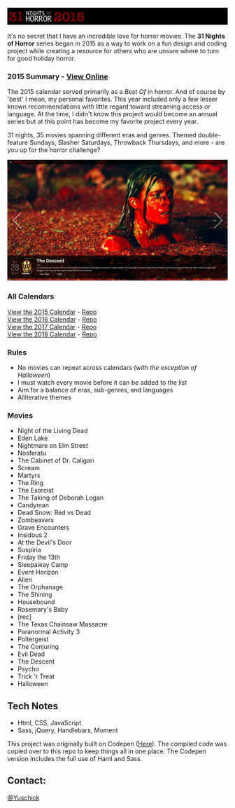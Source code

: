 [![31 Nights of Horror 2015](https://github.com/yuschick/31-Nights-of-Horror-2015/raw/master/header.jpg)](http://yuschick.github.io/31-Nights-of-Horror-2015/)

It's no secret that I have an incredible love for horror movies. The **31 Nights of Horror** series began in 2015 as a way to work on a fun design and coding project while creating a resource for others who are unsure where to turn for good holiday horror.

### 2015 Summary - [View Online](http://yuschick.github.io/31-Nights-of-Horror-2015/)
The 2015 calendar served primarily as a *Best Of* in horror. And of course by 'best' I mean, my personal favorites. This year included only a few lesser known recommendations with little regard toward streaming access or language. At the time, I didn't know this project would become an annual series but at this point has become my favorite project every year.

31 nights, 35 movies spanning different eras and genres. Themed double-feature Sundays, Slasher Saturdays, Throwback Thursdays, and more - are you up for the horror challenge?

[![31 Nights of Horror 2015](https://github.com/yuschick/31-Nights-of-Horror-2015/raw/master/screenshot.jpg)](http://yuschick.github.io/31-Nights-of-Horror-2015/)

### All Calendars
[View the 2015 Calendar](http://yuschick.github.io/31-Nights-of-Horror-2015/) - [Repo](https://github.com/yuschick/31-Nights-of-Horror-2015)  
[View the 2016 Calendar](http://www.danyuschick.com/31-nights-of-horror/) - [Repo](https://github.com/yuschick/31-Nights-of-Horror-2016)  
[View the 2017 Calendar](http://yuschick.github.io/31-Nights-of-Horror-2017/) - [Repo](https://github.com/yuschick/31-Nights-of-Horror-2017)  
[View the 2018 Calendar](http://yuschick.github.io/31-Nights-of-Horror-2018) - [Repo](https://github.com/yuschick/31-Nights-of-Horror-2018)  

### Rules
- No movies can repeat across calendars (*with the exception of Halloween*)
- I must watch every movie before it can be added to the list
- Aim for a balance of eras, sub-genres, and languages
- Alliterative themes

### Movies
- Night of the Living Dead
- Eden Lake
- Nightmare on Elm Street
- Nosferatu
- The Cabinet of Dr. Caligari
- Scream
- Martyrs
- The Ring
- The Exorcist
- The Taking of Deborah Logan
- Candyman
- Dead Snow: Red vs Dead
- Zombeavers
- Grave Encounters
- Insidous 2
- At the Devil's Door
- Suspiria
- Friday the 13th
- Sleepaway Camp
- Event Horizon
- Alien
- The Orphanage
- The Shining
- Housebound
- Rosemary's Baby
- [rec]
- The Texas Chainsaw Massacre
- Paranormal Activity 3
- Poltergeist
- The Conjuring
- Evil Dead
- The Descent
- Psycho
- Trick 'r Treat
- Halloween

## Tech Notes
- Html, CSS, JavaScript
- Sass, jQuery, Handlebars, Moment

This project was originally built on Codepen ([Here](https://codepen.io/Yuschick/full/VvPrVp)). The compiled code was copied over to this repo to keep things all in one place. The Codepen version includes the full use of Haml and Sass.

## Contact:
[@Yuschick](http://www.twitter.com/yuschick)

